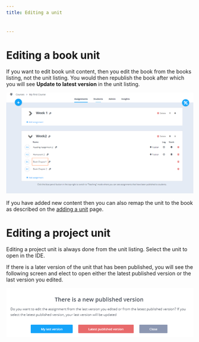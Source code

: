 ```yaml
---
title: Editing a unit


---
```


# Editing a book unit
If you want to edit book unit content, then you edit the book from the books listing, not the unit listing. You would then republish the book after which you will see **Update to latest version** in the unit listing.

<img alt="Book update" src="/img/bookupdate.png" class="simple"/>

If you have added new content then you can also remap the unit to the book as described on the [adding a unit](/courses/units/unit-add#createbook) page.


# Editing a project unit
Editing a project unit is always done from the unit listing.  Select the unit to open in the IDE.

If there is a later version of the unit that has been published, you will see the following screen and elect to open either the latest published version or the last version you edited.

<img alt="publishedversion" src="/img/publishedversion.png" class="simple"/>
